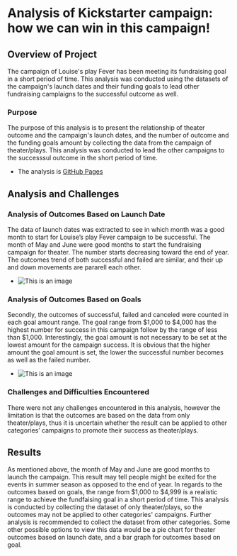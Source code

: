 # Analysis of Kickstarter campaign: how we can win in this campaign!

## Overview of Project

The campaign of Louise's play Fever has been meeting its fundraising goal in a short period of time.  This analysis was conducted using the datasets of the campaign's launch dates and their funding goals to lead other fundraising camplaigns to the successful outcome as well. 

### Purpose

The purpose of this analysis is to present the relationship of theater outcome and the campaign's launch dates, and the number of outcome and the funding goals amount by collecting the data from the campaign of theater/plays. This analysis was conducted to lead the other campaigns to the successsul outcome in the short period of time.  

- The analysis is [GitHub Pages](https://github.com/tomoko1T/Kickstarter-analysis)

## Analysis and Challenges

### Analysis of Outcomes Based on Launch Date

The data of launch dates was extracted to see in which month was a good month to start for Louise’s play Fever campaign to be successful.  The month of May and June were good months to start the fundraising campaign for theater.  The number starts decreasing toward the end of year.  The outcomes trend of both successful and failed are similar, and their up and down movements are pararell each other.  

- ![This is an image](https://github.com/tomoko1T/Kickstarter-analysis/commit/5232ee70c7e567526e7d3547a7e717cf37f930d7#diff-0b8e3c007cc8ce734ad4fd87d003d3e92beca4cc8591f87b46566606c1b42498/blob/main/assets/images/electrocat.png?raw=true)


### Analysis of Outcomes Based on Goals

Secondly, the outcomes of successful, failed and canceled were counted in each goal amount range.  The goal range from $1,000 to $4,000 has the highest number for success in this campaign follow by the range of less than $1,000.  Interestingly, the goal amount is not necessary to be set at the lowest amount for the campaign success.  It is obvious that the higher amount the goal amount is set, the lower the successful number becomes as well as the failed number.  

- ![This is an image](https://github.com/tomoko1T/Kickstarter-analysis/commit/5232ee70c7e567526e7d3547a7e717cf37f930d7#diff-9e2043a65755e89e2cdea642920c719ba42e6aff1e0690e207c0f11d9fedaf7d/blob/main/assets/images/electrocat.png?raw=true)

### Challenges and Difficulties Encountered

There were not any challenges encountered in this analysis, however the limitation is that the outcomes are based on the data from only theater/plays, thus it is uncertain whether the result can be applied to other categories’ campaigns to promote their success as theater/plays.       

## Results

As mentioned above, the month of May and June are good months to launch the campaign.  This result may tell people might be exited for the events in summer season as opposed to the end of year.
In regards to the outcomes based on goals, the range from $1,000 to $4,999 is a realistic range to achieve the fundfaising goal in a short period of time.
This analysis is conducted by collecting the dataset of only theater/plays, so the outcomes may not be applied to other categories' campaigns.  Further analysis is recommended to collect the dataset from other categories.
Some other possible options to view this data would be a pie chart for theater outcomes based on launch date, and a bar graph for outcomes based on goal.    











